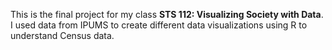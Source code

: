This is the final project for my class **STS 112: Visualizing Society with Data**. I used data from IPUMS to 
create different data visualizations using R to understand Census data.
